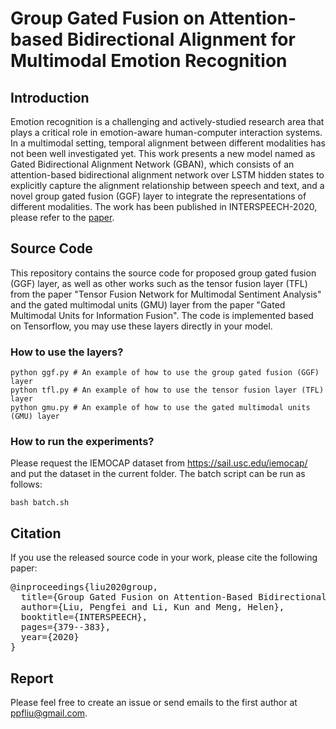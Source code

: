 # Group Gated Fusion on Attention-based Bidirectional Alignment for Multimodal Emotion Recognition


## Introduction
Emotion recognition is a challenging and actively-studied research area that plays a critical role in emotion-aware human-computer interaction systems.
In a multimodal setting, temporal alignment between different modalities has not been well investigated yet. This work presents a new model named as
Gated Bidirectional Alignment Network (GBAN), which consists of an attention-based bidirectional alignment network over LSTM hidden states to explicitly capture the alignment relationship
between speech and text, and a novel group gated fusion (GGF) layer to integrate the representations of different modalities.
The work has been published in INTERSPEECH-2020, please refer to the [paper](http://www.interspeech2020.org/uploadfile/pdf/Mon-1-9-6.pdf).


## Source Code
This repository contains the source code for proposed group gated fusion (GGF) layer, as well as other works such as the tensor fusion layer (TFL) from the paper "Tensor Fusion Network for Multimodal Sentiment Analysis" and the gated multimodal
units (GMU) layer from the paper "Gated Multimodal Units for Information Fusion". The code is implemented based on Tensorflow, you may use these layers directly in your model.


### How to use the layers?
```
python ggf.py # An example of how to use the group gated fusion (GGF) layer
python tfl.py # An example of how to use the tensor fusion layer (TFL) layer
python gmu.py # An example of how to use the gated multimodal units (GMU) layer
```

### How to run the experiments?
Please request the IEMOCAP dataset from https://sail.usc.edu/iemocap/ and put the dataset in the current folder. The batch script can be run as follows:
```
bash batch.sh
```

## Citation
If you use the released source code in your work, please cite the following paper:
<pre>
@inproceedings{liu2020group,
  title={Group Gated Fusion on Attention-Based Bidirectional Alignment for Multimodal Emotion Recognition.},
  author={Liu, Pengfei and Li, Kun and Meng, Helen},
  booktitle={INTERSPEECH},
  pages={379--383},
  year={2020}
}
</pre>


## Report
Please feel free to create an issue or send emails to the first author at ppfliu@gmail.com.
